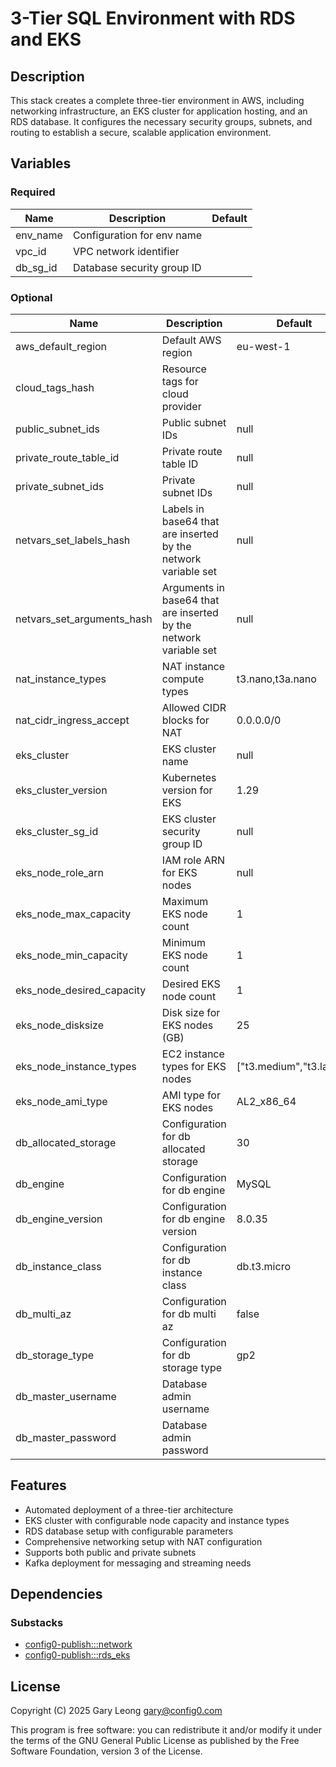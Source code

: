 # 3-Tier SQL Environment with RDS and EKS

## Description
This stack creates a complete three-tier environment in AWS, including networking infrastructure, an EKS cluster for application hosting, and an RDS database. It configures the necessary security groups, subnets, and routing to establish a secure, scalable application environment.

## Variables

### Required
| Name | Description | Default |
|------|-------------|---------|
| env_name | Configuration for env name | |
| vpc_id | VPC network identifier | |
| db_sg_id | Database security group ID | |

### Optional
| Name | Description | Default |
|------|-------------|---------|
| aws_default_region | Default AWS region | eu-west-1 |
| cloud_tags_hash | Resource tags for cloud provider | |
| public_subnet_ids | Public subnet IDs | null |
| private_route_table_id | Private route table ID | null |
| private_subnet_ids | Private subnet IDs | null |
| netvars_set_labels_hash | Labels in base64 that are inserted by the network variable set | null |
| netvars_set_arguments_hash | Arguments in base64 that are inserted by the network variable set | null |
| nat_instance_types | NAT instance compute types | t3.nano,t3a.nano |
| nat_cidr_ingress_accept | Allowed CIDR blocks for NAT | 0.0.0.0/0 |
| eks_cluster | EKS cluster name | null |
| eks_cluster_version | Kubernetes version for EKS | 1.29 |
| eks_cluster_sg_id | EKS cluster security group ID | null |
| eks_node_role_arn | IAM role ARN for EKS nodes | null |
| eks_node_max_capacity | Maximum EKS node count | 1 |
| eks_node_min_capacity | Minimum EKS node count | 1 |
| eks_node_desired_capacity | Desired EKS node count | 1 |
| eks_node_disksize | Disk size for EKS nodes (GB) | 25 |
| eks_node_instance_types | EC2 instance types for EKS nodes | ["t3.medium","t3.large"] |
| eks_node_ami_type | AMI type for EKS nodes | AL2_x86_64 |
| db_allocated_storage | Configuration for db allocated storage | 30 |
| db_engine | Configuration for db engine | MySQL |
| db_engine_version | Configuration for db engine version | 8.0.35 |
| db_instance_class | Configuration for db instance class | db.t3.micro |
| db_multi_az | Configuration for db multi az | false |
| db_storage_type | Configuration for db storage type | gp2 |
| db_master_username | Database admin username | |
| db_master_password | Database admin password | |

## Features
- Automated deployment of a three-tier architecture
- EKS cluster with configurable node capacity and instance types
- RDS database setup with configurable parameters
- Comprehensive networking setup with NAT configuration
- Supports both public and private subnets
- Kafka deployment for messaging and streaming needs

## Dependencies

### Substacks
- [config0-publish:::network](https://api-app.config0.com/web_api/v1.0/stacks/config0-publish/network)
- [config0-publish:::rds_eks](https://api-app.config0.com/web_api/v1.0/stacks/config0-publish/rds_eks)

## License
Copyright (C) 2025 Gary Leong <gary@config0.com>

This program is free software: you can redistribute it and/or modify
it under the terms of the GNU General Public License as published by
the Free Software Foundation, version 3 of the License.